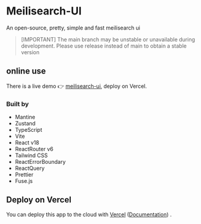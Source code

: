 # Meilisearch-UI

An open-source, pretty, simple and fast meilisearch ui

> [IMPORTANT] The main branch may be unstable or unavailable during development. Please use release instead of main to
> obtain a stable version

## online use

There is a live demo 👉 [meilisearch-ui](//meilisearch-ui.lrvinye.me), deploy on Vercel.

### Built by

- Mantine
- Zustand
- TypeScript
- Vite
- React v18
- ReactRouter v6
- Tailwind CSS
- ReactErrorBoundary
- ReactQuery
- Prettier
- Fuse.js

## Deploy on Vercel

You can deploy this app to the cloud
with [Vercel](https://vercel.com?utm_source=github&utm_medium=readme) ([Documentation](https://nextjs.org/docs/deployment))
.
